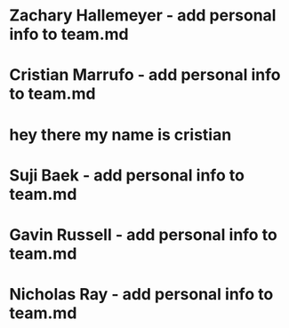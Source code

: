 # Zachary Hallemeyer - add personal info to team.md
# Cristian Marrufo - add personal info to team.md
# hey there my name is cristian 
# Suji Baek - add personal info to team.md
# Gavin Russell - add personal info to team.md
# Nicholas Ray - add personal info to team.md
